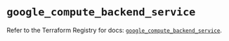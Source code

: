 # `google_compute_backend_service`

Refer to the Terraform Registry for docs: [`google_compute_backend_service`](https://registry.terraform.io/providers/hashicorp/google/5.29.0/docs/resources/compute_backend_service).
